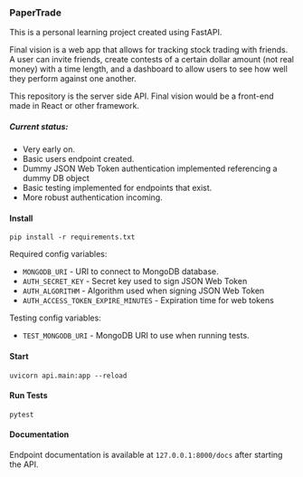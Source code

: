 ### PaperTrade

This is a personal learning project created using FastAPI.

Final vision is a web app that allows for tracking stock trading with friends.
A user can invite friends, create contests of a certain dollar amount (not real
money) with a time length, and a dashboard to allow users to see how well they
perform against one another.

This repository is the server side API. Final vision would be a front-end made in
React or other framework.

##### Current status:
* Very early on.
* Basic users endpoint created.
* Dummy JSON Web Token authentication implemented referencing a dummy DB object
* Basic testing implemented for endpoints that exist.
* More robust authentication incoming.

#### Install

```
pip install -r requirements.txt
```

Required config variables:

* `MONGODB_URI` - URI to connect to MongoDB database.
* `AUTH_SECRET_KEY` - Secret key used to sign JSON Web Token
* `AUTH_ALGORITHM` - Algorithm used when signing JSON Web Token
* `AUTH_ACCESS_TOKEN_EXPIRE_MINUTES` - Expiration time for web tokens

Testing config variables:

* `TEST_MONGODB_URI` - MongoDB URI to use when running tests.

#### Start

```
uvicorn api.main:app --reload
```

#### Run Tests

```
pytest
```

#### Documentation

Endpoint documentation is available at `127.0.0.1:8000/docs` after starting the API.
